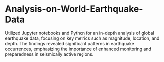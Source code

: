 # Analysis-on-World-Earthquake-Data
Utilized Jupyter notebooks and Python for an in-depth analysis of global earthquake data, focusing on key metrics such as magnitude, location, and depth. The findings revealed significant patterns in earthquake occurrences, emphasizing the importance of enhanced monitoring and preparedness in seismically active regions.
